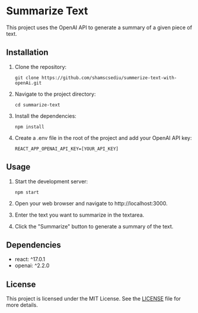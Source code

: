 # Summarize Text

This project uses the OpenAI API to generate a summary of a given piece of text.

## Installation

1. Clone the repository:

       git clone https://github.com/shamscsediu/summerize-text-with-openAi.git


2. Navigate to the project directory:

       cd summarize-text

3. Install the dependencies:

       npm install


4. Create a .env file in the root of the project and add your OpenAI API key:

       REACT_APP_OPENAI_API_KEY=[YOUR_API_KEY]


## Usage

1. Start the development server:

       npm start



2. Open your web browser and navigate to http://localhost:3000.

3. Enter the text you want to summarize in the textarea.

4. Click the "Summarize" button to generate a summary of the text.

## Dependencies

- react: ^17.0.1
- openai: ^2.2.0

## License

This project is licensed under the MIT License. See the [LICENSE](LICENSE) file for more details.